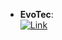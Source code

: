 - **EvoTec**:   
	[![Link](https://img.shields.io/badge/Link-online-brightgreen?style=for-the-badge&logo=cachet&logoColor=65FF8F)](https://link.springer.com/article/10.1007/s10822-021-00431-4)  
